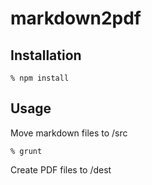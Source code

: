 markdown2pdf
=====

## Installation

```
% npm install
```


## Usage

Move markdown files to /src

```
% grunt
```

Create PDF files to /dest
